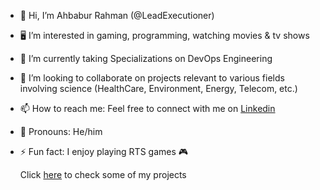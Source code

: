 - 👋 Hi, I’m Ahbabur Rahman (@LeadExecutioner)
- :desktop_computer: I’m interested in gaming, programming, watching movies & tv shows
- :notebook: I’m currently taking Specializations on DevOps Engineering
- :briefcase: I’m looking to collaborate on projects relevant to various fields involving science (HealthCare, Environment, Energy, Telecom, etc.)
- 📫 How to reach me: Feel free to connect with me on [Linkedin](https://www.linkedin.com/in/ahbabur-rahman-49a3b3230/)
- 💬 Pronouns: He/him
- ⚡ Fun fact: I enjoy playing RTS games :video_game:

  Click [here](https://github.com/LeadExecutioner/Data-Science-Projects) to check some of my projects

<!---
LeadExecutioner/LeadExecutioner is a ✨ special ✨ repository because its `README.md` (this file) appears on your GitHub profile.
You can click the Preview link to take a look at your changes.
--->
